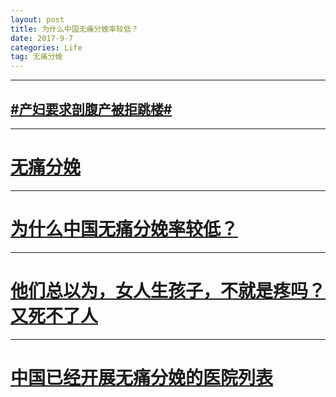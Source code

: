 ```yaml
---
layout: post
title: 为什么中国无痛分娩率较低？
date: 2017-9-7
categories: Life
tag: 无痛分娩
---
```


--------------------------------
## [#产妇要求剖腹产被拒跳楼#](https://m.weibo.cn/p/index?containerid=10080838aed40b5ea1c3602362e6eb8681f85c&extparam=%E4%BA%A7%E5%A6%87%E8%A6%81%E6%B1%82%E5%89%96%E8%85%B9%E4%BA%A7%E8%A2%AB%E6%8B%92%E8%B7%B3%E6%A5%BC&luicode=10000011&lfid=100803_-_page_hot_list&featurecode=20000320)

--------------------------
# [无痛分娩](https://wapbaike.baidu.com/item/%E6%97%A0%E7%97%9B%E5%88%86%E5%A8%A9/714635?fr=aladdin)

-----------------------------
# [为什么中国无痛分娩率较低？](https://www.zhihu.com/question/25692898/answer/225815332?utm_source=weibo&utm_medium=social)

-------------------------------
# [他们总以为，女人生孩子，不就是疼吗？又死不了人](http://daily.zhihu.com/story/9604026)

-------------------------------
# [中国已经开展无痛分娩的医院列表](https://mp.weixin.qq.com/s/MeQdFsivs3TUyWpQIq2nSg)
